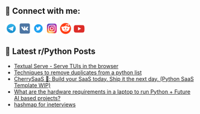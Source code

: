 ## 🔎 Connect with me:
[<img src="https://github.com/bullbesh/bullbesh/blob/main/images/Telegram.png" width="32" height="32" />](https://t.me/bullbesh)
[<img src="https://github.com/bullbesh/bullbesh/blob/main/images/VK.png" width="32" height="32" />](https://vk.com/bullbesh)
[<img src="https://github.com/bullbesh/bullbesh/blob/main/images/Twitter.png" width="32" height="32" />](https://twitter.com/bullbesh1)
[<img src="https://github.com/bullbesh/bullbesh/blob/main/images/Instagram.png" width="32" height="32" />](https://www.instagram.com/bullbesh)
[<img src="https://github.com/bullbesh/bullbesh/blob/main/images/Reddit.png" width="32" height="32" />](https://www.reddit.com/user/bullbesh)
[<img src="https://github.com/bullbesh/bullbesh/blob/main/images/YouTube.png" width="32" height="32" />](https://www.youtube.com/channel/UCtfjRs6uzgq5mfm8S06WTcg)

## 📕 Latest r/Python Posts
<!-- BLOG-POST-LIST:START -->
- [Textual Serve - Serve TUIs in the browser](https://www.reddit.com/r/Python/comments/1djk6u8/textual_serve_serve_tuis_in_the_browser/)
- [Techniques to remove duplicates from a python list](https://www.reddit.com/r/Python/comments/1djj91h/techniques_to_remove_duplicates_from_a_python_list/)
- [CherrySaaS 🌸: Build your SaaS today. Ship it the next day. &lpar;Python SaaS Template WIP&rpar;](https://www.reddit.com/r/Python/comments/1djhm6a/cherrysaas_build_your_saas_today_ship_it_the_next/)
- [What are the hardware requirements in a laptop to run Python + Future AI based projects?](https://www.reddit.com/r/Python/comments/1djfqwx/what_are_the_hardware_requirements_in_a_laptop_to/)
- [hashmap for ineterviews](https://www.reddit.com/r/Python/comments/1djegr4/hashmap_for_ineterviews/)
<!-- BLOG-POST-LIST:END -->
